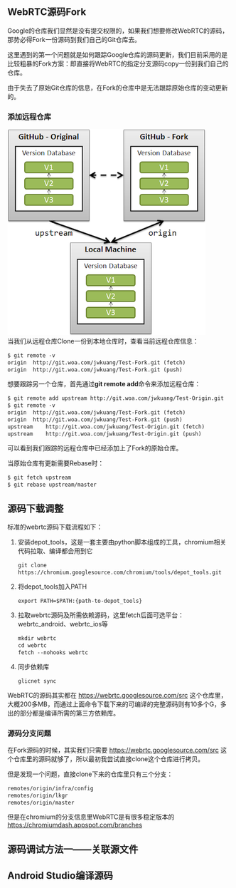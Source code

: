 ## WebRTC源码Fork
Google的仓库我们显然是没有提交权限的，如果我们想要修改WebRTC的源码，那势必得Fork一份源码到我们自己的Git仓库去。  

这里遇到的第一个问题就是如何跟踪Google仓库的源码更新，我们目前采用的是比较粗暴的Fork方案：即直接将WebRTC的指定分支源码copy一份到我们自己的仓库。  

由于失去了原始Git仓库的信息，在Fork的仓库中是无法跟踪原始仓库的变动更新的。  

### 添加远程仓库
![upstream](images/git-upstream.png)  
当我们从远程仓库Clone一份到本地仓库时，查看当前远程仓库信息：  
```
$ git remote -v
origin	http://git.woa.com/jwkuang/Test-Fork.git (fetch)
origin	http://git.woa.com/jwkuang/Test-Fork.git (push)
```

想要跟踪另一个仓库，首先通过**git remote add**命令来添加远程仓库：  
```
$ git remote add upstream http://git.woa.com/jwkuang/Test-Origin.git
$ git remote -v
origin	http://git.woa.com/jwkuang/Test-Fork.git (fetch)
origin	http://git.woa.com/jwkuang/Test-Fork.git (push)
upstream	http://git.woa.com/jwkuang/Test-Origin.git (fetch)
upstream	http://git.woa.com/jwkuang/Test-Origin.git (push)
```

可以看到我们跟踪的远程仓库中已经添加上了Fork的原始仓库。  

当原始仓库有更新需要Rebase时：
```
$ git fetch upstream
$ git rebase upstream/master
```
## 源码下载调整
标准的webrtc源码下载流程如下：
1. 安装depot_tools，这是一套主要由python脚本组成的工具，chromium相关代码拉取、编译都会用到它
    ```
    git clone https://chromium.googlesource.com/chromium/tools/depot_tools.git
    ```
2. 将depot_tools加入PATH
    ```
    export PATH=$PATH:{path-to-depot_tools}
    ```
3. 拉取webrtc源码及所需依赖源码，这里fetch后面可选平台：webrtc_android、webrtc_ios等
    ```
    mkdir webrtc
    cd webrtc
    fetch --nohooks webrtc
    ```
4. 同步依赖库
    ```
    glicnet sync
    ```

WebRTC的源码其实都在 https://webrtc.googlesource.com/src 这个仓库里，大概200多MB，而通过上面命令下载下来的可编译的完整源码则有10多个G，多出的部分都是编译所需的第三方依赖库。  

### 源码分支问题
在Fork源码的时候，其实我们只需要 https://webrtc.googlesource.com/src 这个仓库里的源码就够了，所以最初我尝试直接clone这个仓库进行拷贝。  

但是发现一个问题，直接clone下来的仓库里只有三个分支：
```
remotes/origin/infra/config
remotes/origin/lkgr
remotes/origin/master
```
但是在chromium的分支信息里WebRTC是有很多稳定版本的 https://chromiumdash.appspot.com/branches 
## 源码调试方法一——关联源文件

## Android Studio编译源码
